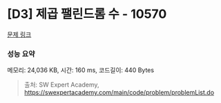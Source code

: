 # [D3] 제곱 팰린드롬 수 - 10570 

[문제 링크](https://swexpertacademy.com/main/code/problem/problemDetail.do?contestProbId=AXO72aaqPrcDFAXS) 

### 성능 요약

메모리: 24,036 KB, 시간: 160 ms, 코드길이: 440 Bytes



> 출처: SW Expert Academy, https://swexpertacademy.com/main/code/problem/problemList.do